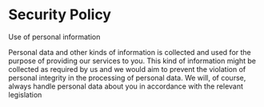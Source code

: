 # Security Policy

Use of personal information

Personal data and other kinds of information is collected and used for the purpose of providing our services to you.
This kind of information might be collected as required by us and we would aim to prevent the violation of personal 
integrity in the processing of personal data. We will, of course, always handle personal data about you in accordance 
with the relevant legislation
